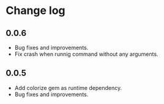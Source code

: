 # Change log

## 0.0.6

- Bug fixes and improvements.
- Fix crash when runnig command without any arguments.

## 0.0.5
- Add colorize gem as runtime dependency.
- Bug fixes and improvements.
